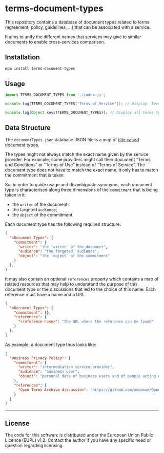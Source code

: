 # terms-document-types

This repository contains a database of document types related to terms (agreement, policy, guidelines, …) that can be associated with a service.

It aims to unify the different names that services may give to similar documents to enable cross-services comparison.

## Installation

```bash
npm install terms-document-types
```

## Usage

```js
import TERMS_DOCUMENT_TYPES from './index.js';

console.log(TERMS_DOCUMENT_TYPES['Terms of Service']); // Display `Terms of Service` details

console.log(Object.keys(TERMS_DOCUMENT_TYPES)); // Display all terms types
```

## Data Structure

The `documentTypes.json` database JSON file is a map of [title cased](https://en.wikipedia.org/wiki/Title_case) document types. 

The types might not always match the exact name given by the service provider. For example, some providers might call their document “Terms and Conditions” or “Terms of Use” instead of “Terms of Service”. The document type does not have to match the exact name, it only has to match the commitment that is taken.

So, in order to guide usage and disambiguate synonyms, each document type is characterised along three dimensions of the `commitment` that is being taken in it:

- the `writer` of the document;
- the targeted `audience`;
- the `object` of the commitment.

Each document type has the following required structure:

```json
{
  "<Document Type>": {
    "commitment": {
      "writer": "the `writer` of the document",
      "audience": "the targeted `audience",
      "object": "the `object` of the commitment"
    }
  },
}
````

It may also contain an optional `references` property which contains a map of related resources that may help to understand the purpose of this document type or the discussions that led to the choice of this name. Each reference must have a name and a URL.

```json
{
  "<Document Type>": {
    "commitment": {},
    "references": {
      "<reference name>": "the URL where the reference can be found"
    }
  },
}
````

As example, a document type thus looks like:

```json
{
  "Business Privacy Policy": {
    "commitment": {
      "writer": "intermediation service provider",
      "audience": "business user",
      "object": "personal data of business users and of people acting on their behalf"
    },
    "references": {
      "Open Terms Archive discussion": "https://github.com/ambanum/OpenTermsArchive/discussions/923"
    }
  }
}
```

---

## License

The code for this software is distributed under the European Union Public Licence (EUPL) v1.2.
Contact the author if you have any specific need or question regarding licensing.
